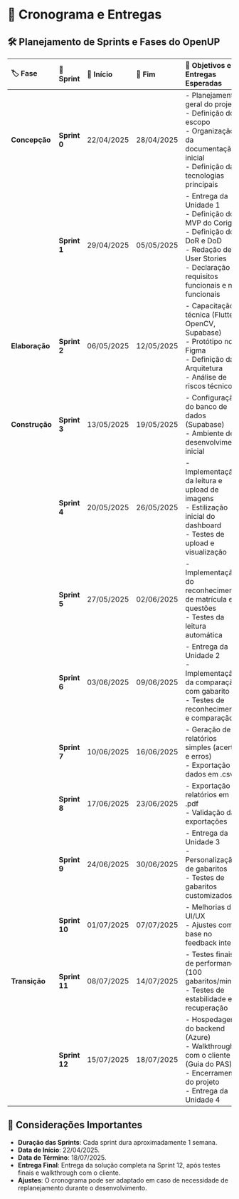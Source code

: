 

# 📅 Cronograma e Entregas

## 🛠️ Planejamento de Sprints e Fases do OpenUP

| 🏷️ Fase         | 🚀 Sprint      | 📅 Início   | 📅 Fim      | 🎯 Objetivos e Entregas Esperadas                                                                                                                                           |
| :------------- | :------------ | :--------- | :--------- | :------------------------------------------------------------------------------------------------------------------------------------------------------------------------- |
| **Concepção**  | **Sprint 0**  | 22/04/2025 | 28/04/2025 | - Planejamento geral do projeto<br>- Definição do escopo<br>- Organização da documentação inicial<br>- Definição das tecnologias principais                                |
|                | **Sprint 1**  | 29/04/2025 | 05/05/2025 | - Entrega da Unidade 1<br>- Definição do MVP do Corigge<br>- Definição do DoR e DoD<br>- Redação de User Stories<br>- Declaração de requisitos funcionais e não funcionais |
| **Elaboração** | **Sprint 2**  | 06/05/2025 | 12/05/2025 | - Capacitação técnica (Flutter, OpenCV, Supabase)<br>- Protótipo no Figma<br>- Definição da Arquitetura<br>- Análise de riscos técnicos                                    |
| **Construção** | **Sprint 3**  | 13/05/2025 | 19/05/2025 | - Configuração do banco de dados (Supabase)<br>- Ambiente de desenvolvimento inicial                                                                                       |
|                | **Sprint 4**  | 20/05/2025 | 26/05/2025 | - Implementação da leitura e upload de imagens<br>- Estilização inicial do dashboard<br>- Testes de upload e visualização                                                  |
|                | **Sprint 5**  | 27/05/2025 | 02/06/2025 | - Implementação do reconhecimento de matrícula e questões<br>- Testes da leitura automática                                                                                |
|                | **Sprint 6**  | 03/06/2025 | 09/06/2025 | - Entrega da Unidade 2<br>- Implementação da comparação com gabarito<br>- Testes de reconhecimento e comparação                                                            |
|                | **Sprint 7**  | 10/06/2025 | 16/06/2025 | - Geração de relatórios simples (acertos e erros)<br>- Exportação de dados em .csv                                                                                         |
|                | **Sprint 8**  | 17/06/2025 | 23/06/2025 | - Exportação de relatórios em .pdf<br>- Validação das exportações                                                                                                          |
|                | **Sprint 9**  | 24/06/2025 | 30/06/2025 | - Entrega da Unidade 3<br>- Personalização de gabaritos<br>- Testes de gabaritos customizados                                                                              |
|                | **Sprint 10** | 01/07/2025 | 07/07/2025 | - Melhorias de UI/UX<br>- Ajustes com base no feedback interno                                                                                                             |
| **Transição**  | **Sprint 11** | 08/07/2025 | 14/07/2025 | - Testes finais de performance (100 gabaritos/min)<br>- Testes de estabilidade e recuperação                                                                               |
|                | **Sprint 12** | 15/07/2025 | 18/07/2025 | - Hospedagem do backend (Azure)<br>- Walkthrough com o cliente (Guia do PAS)<br>- Encerramento do projeto<br>- Entrega da Unidade 4                                        |


## 📌 Considerações Importantes

- **Duração das Sprints**: Cada sprint dura aproximadamente 1 semana.
- **Data de Início**: 22/04/2025.
- **Data de Término**: 18/07/2025.
- **Entrega Final**: Entrega da solução completa na Sprint 12, após testes finais e walkthrough com o cliente.
- **Ajustes**: O cronograma pode ser adaptado em caso de necessidade de replanejamento durante o desenvolvimento.